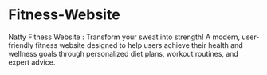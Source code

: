 # Fitness-Website
Natty Fitness Website : Transform your sweat into strength! A modern, user-friendly fitness website designed to help users achieve their health and wellness goals through personalized diet plans, workout routines, and expert advice.
